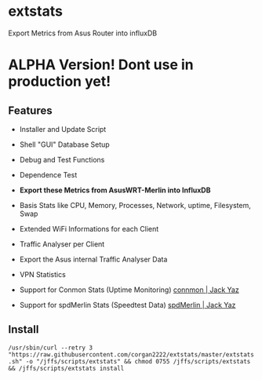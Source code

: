 # extstats
Export Metrics from Asus Router into influxDB

# ALPHA Version! Dont use in production yet!

## Features

* Installer and Update Script
* Shell "GUI" Database Setup
* Debug and Test Functions
* Dependence Test 

* **Export these Metrics from AsusWRT-Merlin into InfluxDB**
* Basis Stats like CPU, Memory, Processes, Network, uptime, Filesystem, Swap
* Extended WiFi Informations for each Client
* Traffic Analyser per Client
* Export the Asus internal Traffic Analyser Data
* VPN Statistics
* Support for Conmon Stats (Uptime Monitoring) [connmon | Jack Yaz](https://www.snbforums.com/threads/connmon-internet-connection-monitoring.56163/)
* Support for spdMerlin Stats (Speedtest Data) [spdMerlin | Jack Yaz](https://www.snbforums.com/threads/spdmerlin-automated-speedtests-with-graphs.55904/)

## Install
`/usr/sbin/curl --retry 3 "https://raw.githubusercontent.com/corgan2222/extstats/master/extstats.sh" -o "/jffs/scripts/extstats" && chmod 0755 /jffs/scripts/extstats && /jffs/scripts/extstats install`
